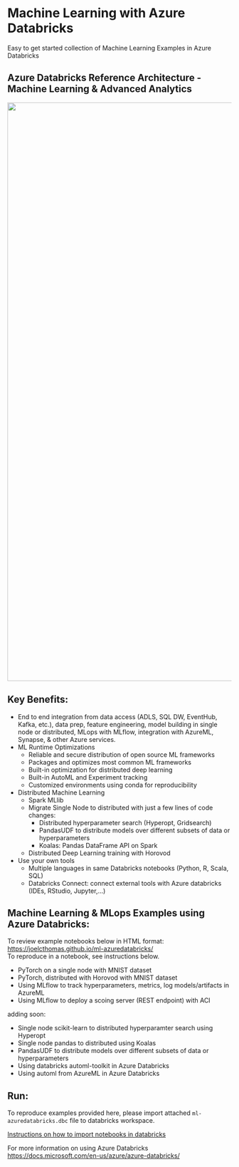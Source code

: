 # Machine Learning with Azure Databricks
Easy to get started collection of Machine Learning Examples in Azure Databricks

## Azure Databricks Reference Architecture - Machine Learning & Advanced Analytics

<img src="https://joelcthomas.github.io/ml-azuredatabricks/img/azure_databricks_reference_architecture.png" width="1300">

## Key Benefits:
- End to end integration from data access (ADLS, SQL DW, EventHub, Kafka, etc.), data prep, feature engineering, model building in single node or distributed, MLops with MLflow, integration with AzureML, Synapse, & other Azure services.
- ML Runtime Optimizations
    - Reliable and secure distribution of open source ML frameworks
    - Packages and optimizes most common ML frameworks
    - Built-in optimization for distributed deep learning
    - Built-in AutoML and Experiment tracking
    - Customized environments using conda for reproducibility
- Distributed Machine Learning
    - Spark MLlib
    - Migrate Single Node to distributed with just a few lines of code changes:
        - Distributed hyperparameter search (Hyperopt, Gridsearch)
        - PandasUDF to distribute models over different subsets of data or hyperparameters
        - Koalas: Pandas DataFrame API on Spark
    - Distributed Deep Learning training with Horovod
- Use your own tools
    - Multiple languages in same Databricks notebooks (Python, R, Scala, SQL)
    - Databricks Connect: connect external tools with Azure databricks (IDEs, RStudio, Jupyter,...)

## Machine Learning & MLops Examples using Azure Databricks:
To review example notebooks below in HTML format: https://joelcthomas.github.io/ml-azuredatabricks/  
To reproduce in a notebook, see instructions below.

- PyTorch on a single node with MNIST dataset
- PyTorch, distributed with Horovod with MNIST dataset
- Using MLflow to track hyperparameters, metrics, log models/artifacts in AzureML
- Using MLflow to deploy a scoing server (REST endpoint) with ACI  

adding soon:
- Single node scikit-learn to distributed hyperparamter search using Hyperopt 
- Single node pandas to distributed using Koalas
- PandasUDF to distribute models over different subsets of data or hyperparameters
- Using databricks automl-toolkit in Azure Databricks
- Using automl from AzureML in Azure Databricks

## Run:
To reproduce examples provided here, please import attached `ml-azuredatabricks.dbc` file to databricks workspace.

[Instructions on how to import notebooks in databricks](https://docs.microsoft.com/en-us/azure/databricks/notebooks/notebooks-manage#--import-a-notebook)


For more information on using Azure Databricks  
https://docs.microsoft.com/en-us/azure/azure-databricks/